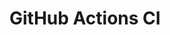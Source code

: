 # GitHub Actions CI





















































































































































































































































































































































































































































































































































































































































































































































































































































































































































































































































































































































































































